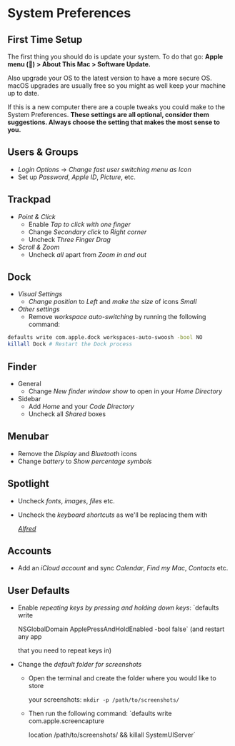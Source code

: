 # System Preferences

## First Time Setup

The first thing you should do is update your system. To do that go: **Apple menu \(\) &gt; About This Mac &gt; Software Update.**

Also upgrade your OS to the latest version to have a more secure OS. macOS upgrades are usually free so you might as well keep your machine up to date.

If this is a new computer there are a couple tweaks you could make to the System Preferences. **These settings are all optional, consider them suggestions. Always choose the setting that makes the most sense to you.**

## Users & Groups

* _Login Options_ -&gt; _Change fast user switching menu as Icon_
* Set up _Password_, _Apple ID_, _Picture_, etc.

## Trackpad

* _Point & Click_
  * Enable _Tap to click with one finger_
  * Change _Secondary click_ to _Right corner_
  * Uncheck _Three Finger Drag_
* _Scroll & Zoom_
  * Uncheck _all_ apart from _Zoom in and out_

## Dock

* _Visual Settings_
  * _Change position_ to _Left_ and _make the size_ of icons _Small_
* _Other settings_
  * Remove _workspace auto-switching_ by running the following command:

```bash
defaults write com.apple.dock workspaces-auto-swoosh -bool NO
killall Dock # Restart the Dock process
```

## Finder

* General
  * Change _New finder window show_ to open in your _Home Directory_
* Sidebar
  * Add _Home_ and your _Code Directory_
  * Uncheck all _Shared_ boxes

## Menubar

* Remove the _Display_ and _Bluetooth_ icons
* Change _battery_ to _Show percentage symbols_

## Spotlight

* Uncheck _fonts_, _images_, _files_ etc.
* Uncheck the _keyboard shortcuts_ as we'll be replacing them with

  [_Alfred_](https://www.alfredapp.com/)

## Accounts

* Add an _iCloud account_ and sync _Calendar_, _Find my Mac_, _Contacts_ etc.

## User Defaults

* Enable _repeating keys by pressing and holding down keys_: \`defaults write

  NSGlobalDomain ApplePressAndHoldEnabled -bool false\` \(and restart any app

  that you need to repeat keys in\)

* Change the _default folder for screenshots_
  * Open the terminal and create the folder where you would like to store

    your screenshots: `mkdir -p /path/to/screenshots/`

  * Then run the following command: \`defaults write com.apple.screencapture

    location /path/to/screenshots/ && killall SystemUIServer\`

